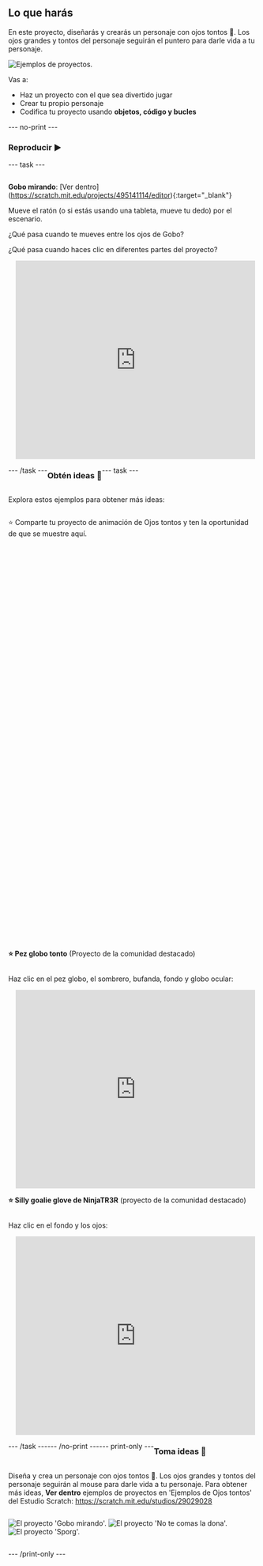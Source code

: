 ## Lo que harás

En este proyecto, diseñarás y crearás un personaje con ojos tontos 👀. Los ojos grandes y tontos del personaje seguirán el puntero para darle vida a tu personaje.

![Ejemplos de proyectos.](images/showcase-line.png)

Vas a:

+ Haz un proyecto con el que sea divertido jugar
+ Crear tu propio personaje
+ Codifica tu proyecto usando **objetos, código y bucles**

--- no-print ---

### Reproducir ▶️

--- task ---

<div style="display: flex; flex-wrap: wrap">
<div style="flex-basis: 175px; flex-grow: 1">  

**Gobo mirando**: [Ver dentro]
(https://scratch.mit.edu/projects/495141114/editor){:target="_blank"}

Mueve el ratón (o si estás usando una tableta, mueve tu dedo) por el escenario. 

¿Qué pasa cuando te mueves entre los ojos de Gobo? 
  
¿Qué pasa cuando haces clic en diferentes partes del proyecto?
</div>
<div>

<div class="scratch-preview" style="margin-left: 15px;">
  <iframe allowtransparency="true" width="485" height="402" src="https://scratch.mit.edu/projects/embed/495141114/?autostart=false" frameborder="0"></iframe>
</div>

</div>

--- /task ---

### Obtén ideas 💭

--- task ---

Explora estos ejemplos para obtener más ideas:

⭐ Comparte tu proyecto de animación de Ojos tontos y ten la oportunidad de que se muestre aquí.
<div class="scratch-preview" style="margin-left: 15px;">
  <iframe allowtransparency="true" width="485" height="402" src="" frameborder="0"></iframe>
</div>
<div class="scratch-preview" style="margin-left: 15px;">
  <iframe allowtransparency="true" width="485" height="402" src="" frameborder="0"></iframe>
</div>

**⭐ Pez globo tonto** (Proyecto de la comunidad destacado)

Haz clic en el pez globo, el sombrero, bufanda, fondo y globo ocular:

<div class="scratch-preview" style="margin-left: 15px;">
  <iframe allowtransparency="true" width="485" height="402" src="https://scratch.mit.edu/projects/embed/772759744/?autostart=false" frameborder="0"></iframe>
</div>

**⭐ Silly goalie glove de NinjaTR3R** (proyecto de la comunidad destacado)

Haz clic en el fondo y los ojos:

<div class="scratch-preview" style="margin-left: 15px;">
  <iframe allowtransparency="true" width="485" height="402" src="https://scratch.mit.edu/projects/embed/877343292/?autostart=false" frameborder="0"></iframe>
</div>

--- /task ---

--- /no-print ---

--- print-only ---

### Toma ideas 💭

Diseña y crea un personaje con ojos tontos 👀. Los ojos grandes y tontos del personaje seguirán al mouse para darle vida a tu personaje. Para obtener más ideas, **Ver dentro** ejemplos de proyectos en 'Ejemplos de Ojos tontos' del Estudio Scratch: https://scratch.mit.edu/studios/29029028

![El proyecto 'Gobo mirando'.](images/gobo-watching.png) ![El proyecto 'No te comas la dona'.](images/dont-eat-donut.png) ![El proyecto 'Sporg'.](images/sporg.png)

--- /print-only ---

 
